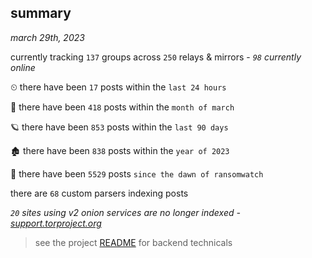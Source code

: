 
## summary
_march 29th, 2023_

currently tracking `137` groups across `250` relays & mirrors - _`98` currently online_

⏲ there have been `17` posts within the `last 24 hours`

🦈 there have been `418` posts within the `month of march`

🪐 there have been `853` posts within the `last 90 days`

🏚 there have been `838` posts within the `year of 2023`

🦕 there have been `5529` posts `since the dawn of ransomwatch`

there are `68` custom parsers indexing posts

_`20` sites using v2 onion services are no longer indexed - [support.torproject.org](https://support.torproject.org/onionservices/v2-deprecation/)_

> see the project [README](https://github.com/joshhighet/ransomwatch#ransomwatch--) for backend technicals
